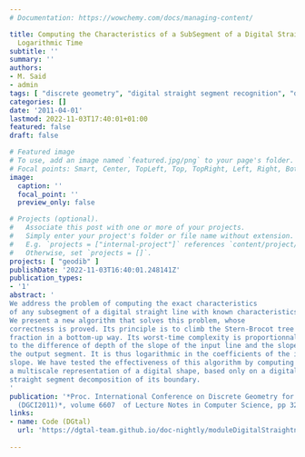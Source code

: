 ```yaml
---
# Documentation: https://wowchemy.com/docs/managing-content/

title: Computing the Characteristics of a SubSegment of a Digital Straight Line in
  Logarithmic Time
subtitle: ''
summary: ''
authors:
- M. Said
- admin
tags: [ "discrete geometry", "digital straight segment recognition", "digital straightness", "2D", "Christoffel word", "pattern", "continued fraction", "digital geometry" ]
categories: []
date: '2011-04-01'
lastmod: 2022-11-03T17:40:01+01:00
featured: false
draft: false

# Featured image
# To use, add an image named `featured.jpg/png` to your page's folder.
# Focal points: Smart, Center, TopLeft, Top, TopRight, Left, Right, BottomLeft, Bottom, BottomRight.
image:
  caption: ''
  focal_point: ''
  preview_only: false

# Projects (optional).
#   Associate this post with one or more of your projects.
#   Simply enter your project's folder or file name without extension.
#   E.g. `projects = ["internal-project"]` references `content/project/deep-learning/index.md`.
#   Otherwise, set `projects = []`.
projects: [ "geodib" ]
publishDate: '2022-11-03T16:40:01.248141Z'
publication_types:
- '1'
abstract: '
We address the problem of computing the exact characteristics
of any subsegment of a digital straight line with known characteristics.
We present a new algorithm that solves this problem, whose
correctness is proved. Its principle is to climb the Stern-Brocot tree of
fraction in a bottom-up way. Its worst-time complexity is proportionnal
to the difference of depth of the slope of the input line and the slope of
the output segment. It is thus logarithmic in the coefficients of the input
slope. We have tested the effectiveness of this algorithm by computing
a multiscale representation of a digital shape, based only on a digital
straight segment decomposition of its boundary.
'
publication: '*Proc. International Conference on Discrete Geometry for Computer Imagery
  (DGCI2011)*, volume 6607  of Lecture Notes in Computer Science, pp 320-332, 2011. Springer, Cham'
links:
- name: Code (DGtal)
  url: 'https://dgtal-team.github.io/doc-nightly/moduleDigitalStraightness.html'
  
---
```

